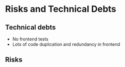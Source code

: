 Risks and Technical Debts 
=========================
## Technical debts
- No frontend tests
- Lots of code duplication and redundancy in frontend

## Risks
